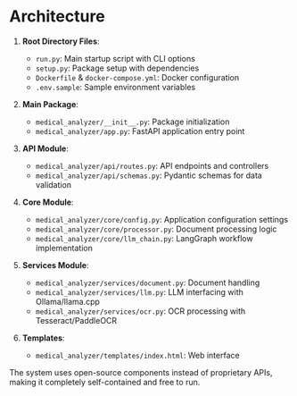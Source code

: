 # Architecture

1. **Root Directory Files**:
   - `run.py`: Main startup script with CLI options
   - `setup.py`: Package setup with dependencies
   - `Dockerfile` & `docker-compose.yml`: Docker configuration
   - `.env.sample`: Sample environment variables

2. **Main Package**:
   - `medical_analyzer/__init__.py`: Package initialization
   - `medical_analyzer/app.py`: FastAPI application entry point

3. **API Module**:
   - `medical_analyzer/api/routes.py`: API endpoints and controllers
   - `medical_analyzer/api/schemas.py`: Pydantic schemas for data validation

4. **Core Module**:
   - `medical_analyzer/core/config.py`: Application configuration settings
   - `medical_analyzer/core/processor.py`: Document processing logic
   - `medical_analyzer/core/llm_chain.py`: LangGraph workflow implementation

5. **Services Module**:
   - `medical_analyzer/services/document.py`: Document handling
   - `medical_analyzer/services/llm.py`: LLM interfacing with Ollama/llama.cpp
   - `medical_analyzer/services/ocr.py`: OCR processing with Tesseract/PaddleOCR

6. **Templates**:
   - `medical_analyzer/templates/index.html`: Web interface

The system uses open-source components instead of proprietary APIs, making it completely self-contained and free to run.